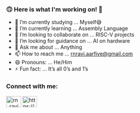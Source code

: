 ### 🙃 Here is what I'm working on! 👾 




- 🔭 I’m currently studying ... Myself😅
- 🌱 I’m currently learning ... Assembly Language
- 👯 I’m looking to collaborate on ... RISC-V projects
- 🤔 I’m looking for guidance on  ... AI on hardware 
- 💬 Ask me about ... Anything
- 📫 How to reach me ... rnravi.aarfive@gmail.com
- 😄 Pronouns: ... He/Him
- ⚡ Fun fact: ... It’s all 0’s and 1’s

<h3 align="left">Connect with me:</h3>
<p align="left">
<a href="https://twitter.com/rn_ravi_" target="blank"><img align="center" src="https://raw.githubusercontent.com/rahuldkjain/github-profile-readme-generator/master/src/images/icons/Social/twitter.svg" alt="rn_ravi_" height="30" width="40" /></a>
<a href="https://linkedin.com/in/rnravi" target="blank"><img align="center" src="https://raw.githubusercontent.com/rahuldkjain/github-profile-readme-generator/master/src/images/icons/Social/linked-in-alt.svg" alt="https://www.linkedin.com/in/firos-k-32193116b/" height="30" width="40" /></a>
</p>
